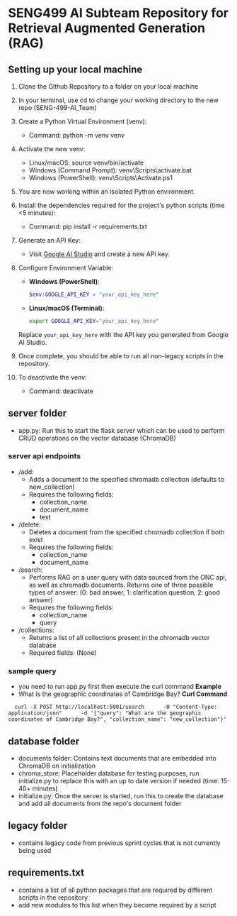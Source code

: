 # SENG499 AI Subteam Repository for Retrieval Augmented Generation (RAG)

## Setting up your local machine
1. Clone the Github Repository to a folder on your local machine
2. In your terminal, use cd to change your working directory to the new repo (SENG-499-AI_Team)
3. Create a Python Virtual Environment (venv):
	- Command: python -m venv venv
4. Activate the new venv:
	- Linux/macOS: source venv/bin/activate
	- Windows (Command Prompt): venv\Scripts\activate.bat
	- Windows (PowerShell): venv\Scripts\Activate.ps1
5. You are now working within an isolated Python environment.
6. Install the dependencies required for the project's python scripts (time <5 minutes):
	- Command: pip install -r requirements.txt
7. Generate an API Key:
   - Visit [Google AI Studio](https://aistudio.google.com/app/apikey) and create a new API key.

8. Configure Environment Variable:
   - **Windows (PowerShell)**:
     ```powershell
     $env:GOOGLE_API_KEY = "your_api_key_here"
     ```
   - **Linux/macOS (Terminal)**:
     ```bash
     export GOOGLE_API_KEY="your_api_key_here"
     ```

   Replace `your_api_key_here` with the API key you generated from Google AI Studio.
9. Once complete, you should be able to run all non-legacy scripts in the repository.
10. To deactivate the venv:
	- Command: deactivate

## server folder
- app.py: Run this to start the flask server which can be used to perform CRUD operations on the vector database (ChromaDB)

### server api endpoints
- /add:
  - Adds a document to the specified chromadb collection (defaults to new_collection)
  - Requires the following fields:
    - collection_name
    - document_name
    - text
- /delete:
  - Deletes a document from the specified chromadb collection if both exist
  - Requires the following fields:
    - collection_name
    - document_name
- /search:
  - Performs RAG on a user query with data sourced from the ONC api, as well as chromadb documents. Returns one of three possible types of answer: (0: bad answer, 1: clarification question, 2: good answer)
  - Requires the following fields:
    - collection_name
    - query
- /collections:
  - Returns a list of all collections present in the chromadb vector database
  - Required fields: (None)

### sample query
- you need to run app.py first then execute the curl command
**Example**
- What is the geographic coordinates of Cambridge Bay?
**Curl Command**
```
  curl -X POST http://localhost:5001/search      -H "Content-Type: application/json"      -d '{"query": "What are the geographic coordinates of Cambridge Bay?", "collection_name": "new_collection"}'
```

## database folder
- documents folder: Contains text documents that are embedded into ChromaDB on initialization
- chroma_store: Placeholder database for testing purposes, run initialize.py to replace this with an up to date version if needed (time: 15-40+ minutes)
- initialize.py: Once the server is started, run this to create the database and add all documents from the repo's document folder

## legacy folder
- contains legacy code from previous sprint cycles that is not currently being used

## requirements.txt
- contains a list of all python packages that are required by different scripts in the repository
- add new modules to this list when they become required by a script
